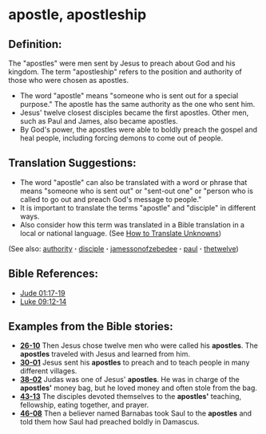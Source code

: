 # apostle, apostleship #

## Definition: ##

The "apostles" were men sent by Jesus to preach about God and his kingdom. The term "apostleship" refers to the position and authority of those who were chosen as apostles.

* The word "apostle" means "someone who is sent out for a special purpose." The apostle has the same authority as the one who sent him.
* Jesus' twelve closest disciples became the first apostles. Other men, such as Paul and James, also became apostles.
* By God's power, the apostles were able to boldly preach the gospel and heal people, including forcing demons to come out of people.

## Translation Suggestions: ##

* The word "apostle" can also be translated with a word or phrase that means "someone who is sent out" or "sent-out one" or "person who is called to go out and preach God's message to people."
* It is important to translate the terms "apostle" and "disciple" in different ways.
* Also consider how this term was translated in a Bible translation in a local or national language. (See [How to Translate Unknowns](https://git.door43.org/Door43/en-ta-translate-vol1/src/master/content/translate_unknown.md))

(See also: [authority](../kt/authority.md) **·** [disciple](../kt/disciple.md) **·** [jamessonofzebedee](../other/jamessonofzebedee.md) **·** [paul](../other/paul.md) **·** [thetwelve](../kt/thetwelve.md))

## Bible References: ##

* [Jude 01:17-19](https://door43.org/en/bible/notes/jud/01/17)
* [Luke 09:12-14](https://door43.org/en/bible/notes/luk/09/12)

## Examples from the Bible stories: ##

* __[26-10](https://door43.org/en/obs/notes/frames/26-10)__ Then Jesus chose twelve men who were called his __apostles__. The __apostles__  traveled with Jesus and learned from him.
* __[30-01](https://door43.org/en/obs/notes/frames/30-01)__ Jesus sent his __apostles__  to preach and to teach people in many different villages.
* __[38-02](https://door43.org/en/obs/notes/frames/38-02)__ Judas was one of Jesus' __apostles__. He was in charge of the __apostles'__  money bag, but he loved money and often stole from the bag.
* __[43-13](https://door43.org/en/obs/notes/frames/43-13)__ The disciples devoted themselves to the __apostles'__  teaching, fellowship, eating together, and prayer.
* __[46-08](https://door43.org/en/obs/notes/frames/46-08)__ Then a believer named Barnabas took Saul to the __apostles__  and told them how Saul had preached boldly in Damascus.



